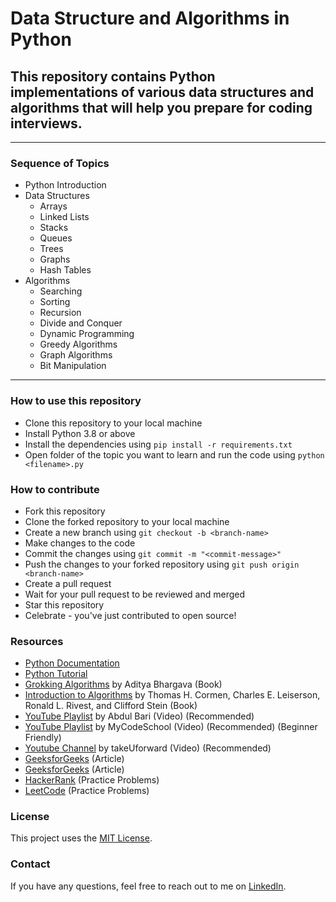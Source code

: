 # Data Structure and Algorithms in Python

## This repository contains Python implementations of various data structures and algorithms that will help you prepare for coding interviews. 

---

### Sequence of Topics

- Python Introduction
- Data Structures
  - Arrays
  - Linked Lists
  - Stacks
  - Queues
  - Trees
  - Graphs
  - Hash Tables
- Algorithms
  - Searching
  - Sorting
  - Recursion
  - Divide and Conquer
  - Dynamic Programming
  - Greedy Algorithms
  - Graph Algorithms
  - Bit Manipulation

---

### How to use this repository

- Clone this repository to your local machine
- Install Python 3.8 or above
- Install the dependencies using `pip install -r requirements.txt`
- Open folder of the topic you want to learn and run the code using `python <filename>.py`

### How to contribute

- Fork this repository
- Clone the forked repository to your local machine
- Create a new branch using `git checkout -b <branch-name>`
- Make changes to the code
- Commit the changes using `git commit -m "<commit-message>"`
- Push the changes to your forked repository using `git push origin <branch-name>`
- Create a pull request
- Wait for your pull request to be reviewed and merged
- Star this repository
- Celebrate - you've just contributed to open source!

### Resources

- [Python Documentation](https://docs.python.org/3/)
- [Python Tutorial](https://docs.python.org/3/tutorial/index.html)
- [Grokking Algorithms](https://www.manning.com/books/grokking-algorithms) by Aditya Bhargava (Book)
- [Introduction to Algorithms](https://mitpress.mit.edu/books/introduction-algorithms-third-edition) by Thomas H. Cormen, Charles E. Leiserson, Ronald L. Rivest, and Clifford Stein (Book)
- [YouTube Playlist](https://www.youtube.com/playlist?list=PLDN4rrl48XKpZkf03iYFl-O29szjTrs_O) by Abdul Bari (Video) (Recommended)
- [YouTube Playlist](https://www.youtube.com/playlist?list=PL2_aWCzGMAwI3W_JlcBbtYTwiQSsOTa6P) by MyCodeSchool (Video) (Recommended) (Beginner Friendly)
- [Youtube Channel](https://www.youtube.com/@takeUforward/playlists) by takeUforward (Video) (Recommended) 
- [GeeksforGeeks](https://www.geeksforgeeks.org/fundamentals-of-algorithms/) (Article)
- [GeeksforGeeks](https://www.geeksforgeeks.org/data-structures/) (Article)
- [HackerRank](https://www.hackerrank.com/domains/algorithms) (Practice Problems)
- [LeetCode](https://leetcode.com/problemset/all/) (Practice Problems)


### License

This project uses the [MIT License](https://www.mit.edu/~amini/LICENSE.md).

### Contact

If you have any questions, feel free to reach out to me on [LinkedIn](https://www.linkedin.com/in/gnsaddy). 

  

